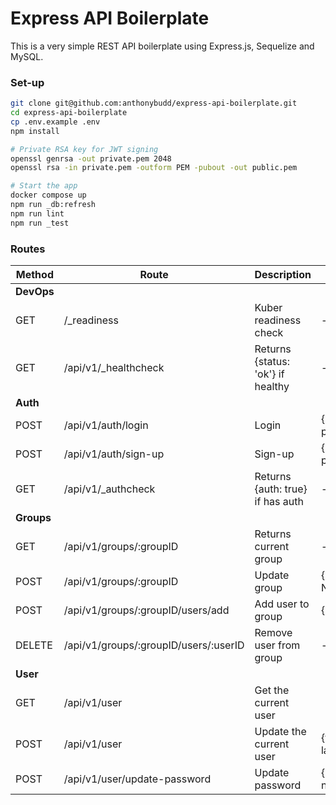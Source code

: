 # Express API Boilerplate
This is a very simple REST API boilerplate using Express.js, Sequelize and MySQL.


### Set-up
```sh
git clone git@github.com:anthonybudd/express-api-boilerplate.git
cd express-api-boilerplate
cp .env.example .env
npm install

# Private RSA key for JWT signing
openssl genrsa -out private.pem 2048
openssl rsa -in private.pem -outform PEM -pubout -out public.pem

# Start the app
docker compose up
npm run _db:refresh
npm run lint
npm run _test
```


### Routes
| Method      | Route                                     | Description                           | Payload                    | Response         | 
| ----------- | ----------------------------------------- | ------------------------------------- | -------------------------- | ---------------- |  
| **DevOps**  |                                           |                                       |                            |                  |  
| GET         | /_readiness                               | Kuber readiness check                 | --                         | "healthy"        |  
| GET         | /api/v1/_healthcheck                      | Returns {status: 'ok'} if healthy     | --                         | {status: 'ok'}   |  
| **Auth**    |                                           |                                       |                            |                  |  
| POST        | /api/v1/auth/login                        | Login                                 | {email,  password}         | {accessToken}    |  
| POST        | /api/v1/auth/sign-up                      | Sign-up                               | {email, password}          | {accessToken}    |  
| GET         | /api/v1/_authcheck                        | Returns {auth: true} if has auth      | --                         | {auth: true}     |  
| **Groups**  |                                           |                                       |                            |                  |  
| GET         | /api/v1/groups/:groupID                   | Returns current group                 | --                         | {Group}          |  
| POST        | /api/v1/groups/:groupID                   | Update group                          | {name: 'New Name'}         | {Group}          |  
| POST        | /api/v1/groups/:groupID/users/add         | Add user to group                     | {userID: UUID}             | {UserID}         |  
| DELETE      | /api/v1/groups/:groupID/users/:userID     | Remove user from group                | --                         | {UserID}         |  
| **User**    |                                           |                                       |                            |                  |  
| GET         | /api/v1/user                              | Get the current user                  |                            | {User}           |  
| POST        | /api/v1/user                              | Update the current user               | {firstName, lastName}      | {User}           |  
| POST        | /api/v1/user/update-password              | Update password                       | {oldPassword, newPassword} | {success: true}  |  
